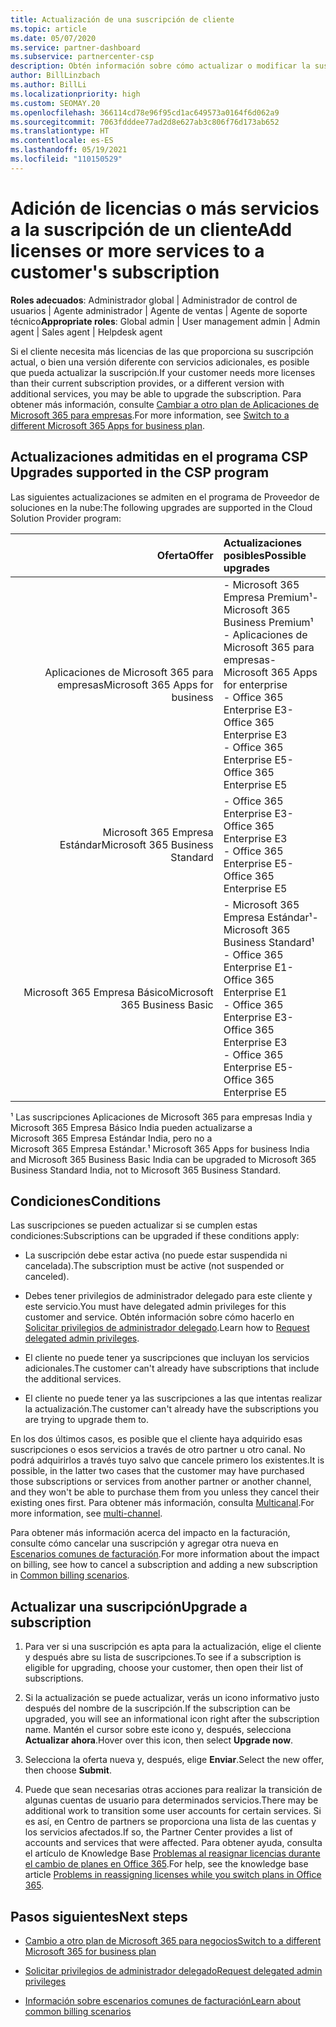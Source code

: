 ```yaml
---
title: Actualización de una suscripción de cliente
ms.topic: article
ms.date: 05/07/2020
ms.service: partner-dashboard
ms.subservice: partnercenter-csp
description: Obtén información sobre cómo actualizar o modificar la suscripción de un cliente. Agregue más licencias o bien cambie a otra versión con más servicios.
author: BillLinzbach
ms.author: BillLi
ms.localizationpriority: high
ms.custom: SEOMAY.20
ms.openlocfilehash: 366114cd78e96f95cd1ac649573a0164f6d062a9
ms.sourcegitcommit: 7063fdddee77ad2d8e627ab3c806f76d173ab652
ms.translationtype: HT
ms.contentlocale: es-ES
ms.lasthandoff: 05/19/2021
ms.locfileid: "110150529"
---
```

# <a name="add-licenses-or-more-services-to-a-customers-subscription"></a><span data-ttu-id="b1912-104">Adición de licencias o más servicios a la suscripción de un cliente</span><span class="sxs-lookup"><span data-stu-id="b1912-104">Add licenses or more services to a customer's subscription</span></span>

<span data-ttu-id="b1912-105">**Roles adecuados**: Administrador global | Administrador de control de usuarios | Agente administrador | Agente de ventas | Agente de soporte técnico</span><span class="sxs-lookup"><span data-stu-id="b1912-105">**Appropriate roles**: Global admin | User management admin | Admin agent | Sales agent | Helpdesk agent</span></span>

<span data-ttu-id="b1912-106">Si el cliente necesita más licencias de las que proporciona su suscripción actual, o bien una versión diferente con servicios adicionales, es posible que pueda actualizar la suscripción.</span><span class="sxs-lookup"><span data-stu-id="b1912-106">If your customer needs more licenses than their current subscription provides, or a different version with additional services, you may be able to upgrade the subscription.</span></span> <span data-ttu-id="b1912-107">Para obtener más información, consulte [Cambiar a otro plan de Aplicaciones de Microsoft 365 para empresas](/microsoft-365/commerce/subscriptions/switch-to-a-different-plan).</span><span class="sxs-lookup"><span data-stu-id="b1912-107">For more information, see [Switch to a different Microsoft 365 Apps for business plan](/microsoft-365/commerce/subscriptions/switch-to-a-different-plan).</span></span>

## <a name="upgrades-supported-in-the-csp-program"></a><span data-ttu-id="b1912-108">Actualizaciones admitidas en el programa CSP <a id="upgradesubscription"></a></span><span class="sxs-lookup"><span data-stu-id="b1912-108">Upgrades supported in the CSP program <a id="upgradesubscription"></a></span></span>

<span data-ttu-id="b1912-109">Las siguientes actualizaciones se admiten en el programa de Proveedor de soluciones en la nube:</span><span class="sxs-lookup"><span data-stu-id="b1912-109">The following upgrades are supported in the Cloud Solution Provider program:</span></span>

| <span data-ttu-id="b1912-110">Oferta</span><span class="sxs-lookup"><span data-stu-id="b1912-110">Offer</span></span> | <span data-ttu-id="b1912-111">Actualizaciones posibles</span><span class="sxs-lookup"><span data-stu-id="b1912-111">Possible upgrades</span></span>|
|---:|:---|
| <span data-ttu-id="b1912-112">Aplicaciones de Microsoft 365 para empresas</span><span class="sxs-lookup"><span data-stu-id="b1912-112">Microsoft 365 Apps for business</span></span>   | <span data-ttu-id="b1912-113">- Microsoft 365 Empresa Premium¹</span><span class="sxs-lookup"><span data-stu-id="b1912-113">- Microsoft 365 Business Premium¹</span></span> <br/>  <span data-ttu-id="b1912-114">- Aplicaciones de Microsoft 365 para empresas</span><span class="sxs-lookup"><span data-stu-id="b1912-114">- Microsoft 365 Apps for enterprise</span></span> <br/> <span data-ttu-id="b1912-115">- Office 365 Enterprise E3</span><span class="sxs-lookup"><span data-stu-id="b1912-115">- Office 365 Enterprise E3</span></span> <br/> <span data-ttu-id="b1912-116">- Office 365 Enterprise E5</span><span class="sxs-lookup"><span data-stu-id="b1912-116">- Office 365 Enterprise E5</span></span> <br/> |
| <span data-ttu-id="b1912-117">Microsoft 365 Empresa Estándar</span><span class="sxs-lookup"><span data-stu-id="b1912-117">Microsoft 365 Business Standard</span></span>    | <span data-ttu-id="b1912-118">- Office 365 Enterprise E3</span><span class="sxs-lookup"><span data-stu-id="b1912-118">- Office 365 Enterprise E3</span></span> <br/> <span data-ttu-id="b1912-119">- Office 365 Enterprise E5</span><span class="sxs-lookup"><span data-stu-id="b1912-119">- Office 365 Enterprise E5</span></span> <br/> |
| <span data-ttu-id="b1912-120">Microsoft 365 Empresa Básico</span><span class="sxs-lookup"><span data-stu-id="b1912-120">Microsoft 365 Business Basic</span></span> | <span data-ttu-id="b1912-121">- Microsoft 365 Empresa Estándar¹</span><span class="sxs-lookup"><span data-stu-id="b1912-121">- Microsoft 365 Business Standard¹</span></span> <br/> <span data-ttu-id="b1912-122">- Office 365 Enterprise E1</span><span class="sxs-lookup"><span data-stu-id="b1912-122">- Office 365 Enterprise E1</span></span> <br/> <span data-ttu-id="b1912-123">- Office 365 Enterprise E3</span><span class="sxs-lookup"><span data-stu-id="b1912-123">- Office 365 Enterprise E3</span></span><br/> <span data-ttu-id="b1912-124">- Office 365 Enterprise E5</span><span class="sxs-lookup"><span data-stu-id="b1912-124">- Office 365 Enterprise E5</span></span> <br/> |

<span data-ttu-id="b1912-125">¹ Las suscripciones Aplicaciones de Microsoft 365 para empresas India y Microsoft 365 Empresa Básico India pueden actualizarse a Microsoft 365 Empresa Estándar India, pero no a Microsoft 365 Empresa Estándar.</span><span class="sxs-lookup"><span data-stu-id="b1912-125">¹ Microsoft 365 Apps for business India and Microsoft 365 Business Basic India can be upgraded to Microsoft 365 Business Standard India, not to Microsoft 365 Business Standard.</span></span>


## <a name="conditions"></a><span data-ttu-id="b1912-126">Condiciones</span><span class="sxs-lookup"><span data-stu-id="b1912-126">Conditions</span></span>

<span data-ttu-id="b1912-127">Las suscripciones se pueden actualizar si se cumplen estas condiciones:</span><span class="sxs-lookup"><span data-stu-id="b1912-127">Subscriptions can be upgraded if these conditions apply:</span></span>

- <span data-ttu-id="b1912-128">La suscripción debe estar activa (no puede estar suspendida ni cancelada).</span><span class="sxs-lookup"><span data-stu-id="b1912-128">The subscription must be active (not suspended or canceled).</span></span>

- <span data-ttu-id="b1912-129">Debes tener privilegios de administrador delegado para este cliente y este servicio.</span><span class="sxs-lookup"><span data-stu-id="b1912-129">You must have delegated admin privileges for this customer and service.</span></span> <span data-ttu-id="b1912-130">Obtén información sobre cómo hacerlo en [Solicitar privilegios de administrador delegado](request-a-relationship-with-a-customer.md).</span><span class="sxs-lookup"><span data-stu-id="b1912-130">Learn how to [Request delegated admin privileges](request-a-relationship-with-a-customer.md).</span></span>

- <span data-ttu-id="b1912-131">El cliente no puede tener ya suscripciones que incluyan los servicios adicionales.</span><span class="sxs-lookup"><span data-stu-id="b1912-131">The customer can't already have subscriptions that include the additional services.</span></span>

- <span data-ttu-id="b1912-132">El cliente no puede tener ya las suscripciones a las que intentas realizar la actualización.</span><span class="sxs-lookup"><span data-stu-id="b1912-132">The customer can't already have the subscriptions you are trying to upgrade them to.</span></span>

<span data-ttu-id="b1912-133">En los dos últimos casos, es posible que el cliente haya adquirido esas suscripciones o esos servicios a través de otro partner u otro canal. No podrá adquirirlos a través tuyo salvo que cancele primero los existentes.</span><span class="sxs-lookup"><span data-stu-id="b1912-133">It is possible, in the latter two cases that the customer may have purchased those subscriptions or services from another partner or another channel, and they won't be able to purchase them from you unless they cancel their existing ones first.</span></span> <span data-ttu-id="b1912-134">Para obtener más información, consulta [Multicanal](multichannel.md).</span><span class="sxs-lookup"><span data-stu-id="b1912-134">For more information, see [multi-channel](multichannel.md).</span></span>

<span data-ttu-id="b1912-135">Para obtener más información acerca del impacto en la facturación, consulte cómo cancelar una suscripción y agregar otra nueva en [Escenarios comunes de facturación](common-billing-scenarios.md).</span><span class="sxs-lookup"><span data-stu-id="b1912-135">For more information about the impact on billing, see how to cancel a subscription and adding a new subscription in [Common billing scenarios](common-billing-scenarios.md).</span></span>

## <a name="upgrade-a-subscription"></a><span data-ttu-id="b1912-136">Actualizar una suscripción</span><span class="sxs-lookup"><span data-stu-id="b1912-136">Upgrade a subscription</span></span>

1. <span data-ttu-id="b1912-137">Para ver si una suscripción es apta para la actualización, elige el cliente y después abre su lista de suscripciones.</span><span class="sxs-lookup"><span data-stu-id="b1912-137">To see if a subscription is eligible for upgrading, choose your customer, then open their list of subscriptions.</span></span>

2. <span data-ttu-id="b1912-138">Si la actualización se puede actualizar, verás un icono informativo justo después del nombre de la suscripción.</span><span class="sxs-lookup"><span data-stu-id="b1912-138">If the subscription can be upgraded, you will see an informational icon right after the subscription name.</span></span> <span data-ttu-id="b1912-139">Mantén el cursor sobre este icono y, después, selecciona **Actualizar ahora**.</span><span class="sxs-lookup"><span data-stu-id="b1912-139">Hover over this icon, then select **Upgrade now**.</span></span>

3. <span data-ttu-id="b1912-140">Selecciona la oferta nueva y, después, elige **Enviar**.</span><span class="sxs-lookup"><span data-stu-id="b1912-140">Select the new offer, then choose **Submit**.</span></span>

4. <span data-ttu-id="b1912-141">Puede que sean necesarias otras acciones para realizar la transición de algunas cuentas de usuario para determinados servicios.</span><span class="sxs-lookup"><span data-stu-id="b1912-141">There may be additional work to transition some user accounts for certain services.</span></span> <span data-ttu-id="b1912-142">Si es así, en Centro de partners se proporciona una lista de las cuentas y los servicios afectados.</span><span class="sxs-lookup"><span data-stu-id="b1912-142">If so, the Partner Center provides a list of accounts and services that were affected.</span></span> <span data-ttu-id="b1912-143">Para obtener ayuda, consulta el artículo de Knowledge Base [Problemas al reasignar licencias durante el cambio de planes en Office 365](/microsoft-365/commerce/subscriptions/switch-to-a-different-plan).</span><span class="sxs-lookup"><span data-stu-id="b1912-143">For help, see the knowledge base article [Problems in reassigning licenses while you switch plans in Office 365](/microsoft-365/commerce/subscriptions/switch-to-a-different-plan).</span></span>


## <a name="next-steps"></a><span data-ttu-id="b1912-144">Pasos siguientes</span><span class="sxs-lookup"><span data-stu-id="b1912-144">Next steps</span></span>

- [<span data-ttu-id="b1912-145">Cambio a otro plan de Microsoft 365 para negocios</span><span class="sxs-lookup"><span data-stu-id="b1912-145">Switch to a different Microsoft 365 for business plan</span></span>](/microsoft-365/commerce/subscriptions/switch-to-a-different-plan)

- [<span data-ttu-id="b1912-146">Solicitar privilegios de administrador delegado</span><span class="sxs-lookup"><span data-stu-id="b1912-146">Request delegated admin privileges</span></span>](request-a-relationship-with-a-customer.md)

- [<span data-ttu-id="b1912-147">Información sobre escenarios comunes de facturación</span><span class="sxs-lookup"><span data-stu-id="b1912-147">Learn about common billing scenarios</span></span>](common-billing-scenarios.md)
